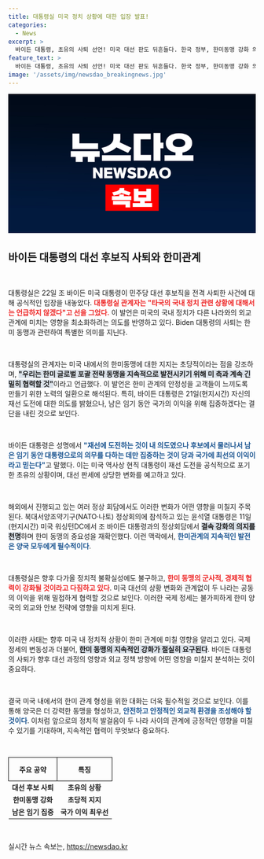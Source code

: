 ```yaml
---
title: 대통령실 미국 정치 상황에 대한 입장 발표!
categories:
  - News
excerpt: >
  바이든 대통령, 초유의 사퇴 선언! 미국 대선 판도 뒤흔들다. 한국 정부, 한미동맹 강화 의지 밝혀. 어떤 변화가 다가올까?
feature_text: >
  바이든 대통령, 초유의 사퇴 선언! 미국 대선 판도 뒤흔들다. 한국 정부, 한미동맹 강화 의지 밝혀. 어떤 변화가 다가올까?
image: '/assets/img/newsdao_breakingnews.jpg'
---
```


<p><img src="/assets/img/newsdao_breakingnews.jpg" alt="cryptoinkorea 속보" /></p>

<h2 data-ke-size="size26">바이든 대통령의 대선 후보직 사퇴와 한미관계</h2>

<p data-ke-size="size16">&nbsp;</p>

<p>대통령실은 22일 조 바이든 미국 대통령이 민주당 대선 후보직을 전격 사퇴한 사건에 대해 공식적인 입장을 내놓았다. <b><span style="color: #ee2323;">대통령실 관계자는 "타국의 국내 정치 관련 상황에 대해서는 언급하지 않겠다"고 선을 그었다.</span></b> 이 발언은 미국의 국내 정치가 다른 나라와의 외교관계에 미치는 영향을 최소화하려는 의도를 반영하고 있다. Biden 대통령의 사퇴는 한미 동맹과 관련하여 특별한 의미를 지닌다. </p>

<p data-ke-size="size16">&nbsp;</p>

<p>대통령실의 관계자는 미국 내에서의 한미동맹에 대한 지지는 초당적이라는 점을 강조하며, <b><span style="background-color: #21538527;">"우리는 한미 글로벌 포괄 전략 동맹을 지속적으로 발전시키기 위해 미 측과 계속 긴밀히 협력할 것"</span></b>이라고 언급했다. 이 발언은 한미 관계의 안정성을 고객들이 느끼도록 만들기 위한 노력의 일환으로 해석된다. 특히, 바이든 대통령은 21일(현지시간) 자신의 재선 도전에 대한 의도를 밝혔으나, 남은 임기 동안 국가의 이익을 위해 집중하겠다는 결단을 내린 것으로 보인다.</p>

<p data-ke-size="size16">&nbsp;</p>

<p>바이든 대통령은 성명에서 <b><span style="color: #1a5490;">"재선에 도전하는 것이 내 의도였으나 후보에서 물러나서 남은 임기 동안 대통령으로의 의무를 다하는 데만 집중하는 것이 당과 국가에 최선의 이익이라고 믿는다"</span></b>고 말했다. 이는 미국 역사상 현직 대통령이 재선 도전을 공식적으로 포기한 초유의 상황이며, 대선 판세에 상당한 변화를 예고하고 있다.</p>

<p data-ke-size="size16">&nbsp;</p>

<p>해외에서 진행되고 있는 여러 정상 회담에서도 이러한 변화가 어떤 영향을 미칠지 주목된다. 북대서양조약기구(NATO·나토) 정상회의에 참석하고 있는 윤석열 대통령은 11일(현지시간) 미국 워싱턴DC에서 조 바이든 대통령과의 정상회담에서 <b><span style="background-color: #21538527;">결속 강화의 의지를 천명</span></b>하며 한미 동맹의 중요성을 재확인했다. 이런 맥락에서, <b><span style="color: #1a5490;">한미관계의 지속적인 발전은 양국 모두에게 필수적이다</span></b>. </p>

<p data-ke-size="size16">&nbsp;</p>

<p>대통령실은 향후 다가올 정치적 불확실성에도 불구하고, <b><span style="color: #ee2323;">한미 동맹의 군사적, 경제적 협력이 강화될 것이라고 다짐하고 있다</span></b>. 미국 대선의 상황 변화와 관계없이 두 나라는 공동의 이익을 위해 밀접하게 협력할 것으로 보인다. 이러한 국제 정세는 불가피하게 한미 양국의 외교와 안보 전략에 영향을 미치게 된다. </p>

<p data-ke-size="size16">&nbsp;</p>

<p>이러한 사태는 향후 미국 내 정치적 상황이 한미 관계에 미칠 영향을 알리고 있다. 국제정세의 변동성과 더불어, <b><span style="background-color: #21538527;">한미 동맹의 지속적인 강화가 절실히 요구된다</span></b>. 바이든 대통령의 사퇴가 향후 대선 과정의 영향과 외교 정책 방향에 어떤 영향을 미칠지 분석하는 것이 중요하다. </p>

<p data-ke-size="size16">&nbsp;</p>

<p>결국 미국 내에서의 한미 관계 형성을 위한 대화는 더욱 필수적일 것으로 보인다. 이를 통해 양국은 더 강력한 동맹을 형성하고, <b><span style="color: #1a5490;">안전하고 안정적인 외교적 환경을 조성해야 할 것이다</span></b>. 이처럼 앞으로의 정치적 발걸음이 두 나라 사이의 관계에 긍정적인 영향을 미칠 수 있기를 기대하며, 지속적인 협력이 무엇보다 중요하다. </p>

<p data-ke-size="size16">&nbsp;</p>

<table style="width: 100%; border-collapse: collapse;">
    <tr>
        <th style="border: 1px solid #000; text-align: center; height: 40px;"><b>주요 공약</b></th>
        <th style="border: 1px solid #000; text-align: center; height: 40px;"><b>특징</b></th>
    </tr>
    <tr>
        <td style="text-align: center; height: 17px;"><b>대선 후보 사퇴</b></td>
        <td style="text-align: center; height: 17px;"><b>초유의 상황</b></td>
    </tr>
    <tr>
        <td style="text-align: center; height: 17px;"><b>한미동맹 강화</b></td>
        <td style="text-align: center; height: 17px;"><b>초당적 지지</b></td>
    </tr>
    <tr>
        <td style="text-align: center; height: 17px;"><b>남은 임기 집중</b></td>
        <td style="text-align: center; height: 17px;"><b>국가 이익 최우선</b></td>
    </tr>
</table>

<p data-ke-size="size16">&nbsp;</p>
실시간 뉴스 속보는, <a href="https://newsdao.kr" rel="dofollow">https://newsdao.kr</a>


